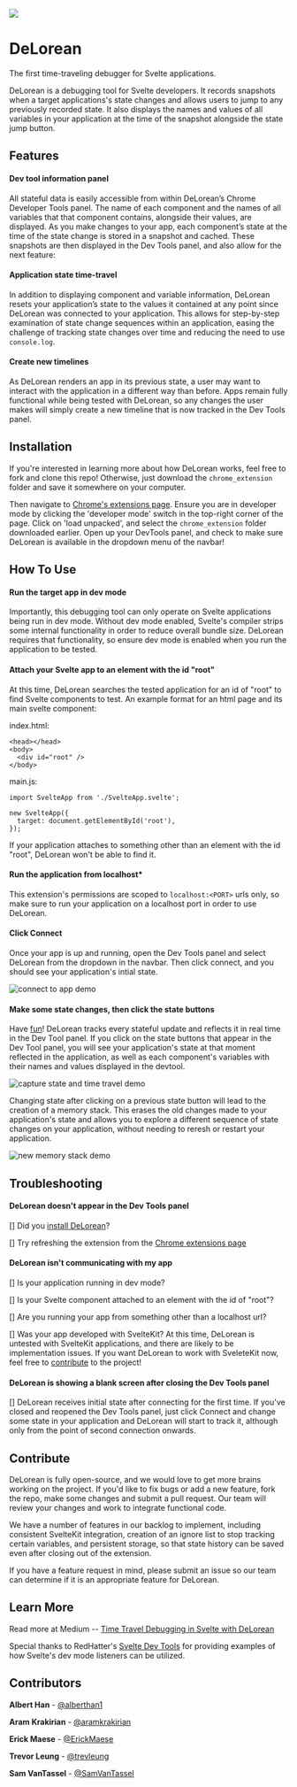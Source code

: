 ![](assets/marquee_promo.png)

# DeLorean
The first time-traveling debugger for Svelte applications.

DeLorean is a debugging tool for Svelte developers. It records snapshots when a target applications's state changes and allows users to jump to any previously recorded state. It also displays the names and values of all variables in your application at the time of the snapshot alongside the state jump button.

## Features

#### Dev tool information panel
All stateful data is easily accessible from within DeLorean’s Chrome Developer Tools panel. The name of each component and the names of all variables that that component contains, alongside their values, are displayed. As you make changes to your app, each component’s state at the time of the state change is stored in a snapshot and cached. These snapshots are then displayed in the Dev Tools panel, and also allow for the next feature:

#### Application state time-travel
In addition to displaying component and variable information, DeLorean resets your application’s state to the values it contained at any point since DeLorean was connected to your application. This allows for step-by-step examination of state change sequences within an application, easing the challenge of tracking state changes over time and reducing the need to use ```console.log```.

#### Create new timelines
As DeLorean renders an app in its previous state, a user may want to interact with the application in a different way than before. Apps remain fully functional while being tested with DeLorean, so any changes the user makes will simply create a new timeline that is now tracked in the Dev Tools panel.

## Installation
If you're interested in learning more about how DeLorean works, feel free to fork and clone this repo! Otherwise, just download the ```chrome_extension``` folder and save it somewhere on your computer. 

Then navigate to [Chrome's extensions page](chrome://extensions/). Ensure you are in developer mode by clicking the 'developer mode' switch in the top-right corner of the page. Click on 'load unpacked', and select the ```chrome_extension``` folder downloaded earlier. Open up your DevTools panel, and check to make sure DeLorean is available in the dropdown menu of the navbar!

## How To Use

#### Run the target app in dev mode
Importantly, this debugging tool can only operate on Svelte applications being run in dev mode. Without dev mode enabled, Svelte's compiler strips some internal functionality in order to reduce overall bundle size. DeLorean requires that functionality, so ensure dev mode is enabled when you run the application to be tested.

#### Attach your Svelte app to an element with the id "root"
At this time, DeLorean searches the tested application for an id of "root" to find Svelte components to test. An example format for an html page and its main svelte component:

index.html:
```
<head></head>
<body>
  <div id="root" />
</body>
```
main.js:
```
import SvelteApp from './SvelteApp.svelte';

new SvelteApp({
  target: document.getElementById('root'),
});
```
If your application attaches to something other than an element with the id "root", DeLorean won't be able to find it.

#### Run the application from localhost*
This extension's permissions are scoped to ```localhost:<PORT>``` urls only, so make sure to run your application on a localhost port in order to use DeLorean.

#### Click Connect
Once your app is up and running, open the Dev Tools panel and select DeLorean from the dropdown in the navbar. Then click connect, and you should see your application's intial state.

![connect to app demo](assets/connect.gif)

#### Make some state changes, then click the state buttons
Have [fun](https://www.youtube.com/watch?v=FWG3Dfss3Jc)! DeLorean tracks every stateful update and reflects it in real time in the Dev Tool panel. If you click on the state buttons that appear in the Dev Tool panel, you will see your application's state at that moment reflected in the application, as well as each component's variables with their names and values displayed in the devtool.

![capture state and time travel demo](assets/capture_state_time_travel.gif)

Changing state after clicking on a previous state button will lead to the creation of a memory stack. This erases the old changes made to your application's state and allows you to explore a different sequence of state changes on your application, without needing to reresh or restart your application.

![new memory stack demo](assets/new_memory.gif)

## Troubleshooting

#### DeLorean doesn't appear in the Dev Tools panel

[] Did you [install DeLorean](#installation)?

[] Try refreshing the extension from the [Chrome extensions page](chrome://extensions/)

#### DeLorean isn't communicating with my app

[] Is your application running in dev mode?

[] Is your Svelte component attached to an element with the id of "root"?

[] Are you running your app from something other than a localhost url?

[] Was your app developed with SvelteKit? At this time, DeLorean is untested with SvelteKit applications, and there are likely to be implementation issues. If you want DeLorean to work with SveleteKit now, feel free to [contribute](#contribute) to the project!

#### DeLorean is showing a blank screen after closing the Dev Tools panel

[] DeLorean receives initial state after connecting for the first time. If you've closed and reopened the Dev Tools panel, just click Connect and change some state in your application and DeLorean will start to track it, although only from the point of second connection onwards.

## Contribute

DeLorean is fully open-source, and we would love to get more brains working on the project. If you'd like to fix bugs or add a new feature, fork the repo, make some changes and submit a pull request. Our team will review your changes and work to integrate functional code. 

We have a number of features in our backlog to implement, including consistent SvelteKit integration, creation of an ignore list to stop tracking certain variables, and persistent storage, so that state history can be saved even after closing out of the extension.

If you have a feature request in mind, please submit an issue so our team can determine if it is an appropriate feature for DeLorean.

## Learn More

Read more at Medium -- [Time Travel Debugging in Svelte with DeLorean](https://medium.com/@vantassel.sam/time-travel-debugging-in-svelte-with-delorean-26e04efe9474)

Special thanks to RedHatter's [Svelte Dev Tools](https://github.com/RedHatter/svelte-devtools) for providing examples of how Svelte's dev mode listeners can be utilized.

## Contributors

**Albert Han** - [@alberthan1](https://github.com/alberthan1)

**Aram Krakirian** - [@aramkrakirian](https://github.com/aramkrakirian)

**Erick Maese** - [@ErickMaese](https://github.com/ErickMaese)

**Trevor Leung** - [@trevleung](https://github.com/trevleung)

**Sam VanTassel** - [@SamVanTassel](https://github.com/SamVanTassel)

